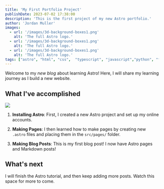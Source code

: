 ```yaml
---
title: 'My First Portfolio Project'
publishDate: 2023-07-02 17:38:00
description: 'This is the first project of my new Astro portfolio.'
author: 'Jordan Muller'
images:
  - url: '/images/3d-background-boxes1.png'
    alt: 'The full Astro logo.'
  - url: '/images/3d-background-boxes1.png'
    alt: 'The full Astro logo.'
  - url: '/images/3d-background-boxes1.png'
    alt: 'The full Astro logo.'
tags: ["astro", "html", "css",  "typescript", "javascript","python", "frontend"]
---
```


Welcome to my _new blog_ about learning Astro! Here, I will share my learning journey as I build a new website.

## What I've accomplished

<img src="/images/agile.jpg" class="container mx-auto rounded-xl"/>

1. **Installing Astro**: First, I created a new Astro project and set up my online accounts.

2. **Making Pages**: I then learned how to make pages by creating new `.astro` files and placing them in the `src/pages/` folder.

3. **Making Blog Posts**: This is my first blog post! I now have Astro pages and Markdown posts!

## What's next

I will finish the Astro tutorial, and then keep adding more posts. Watch this space for more to come.